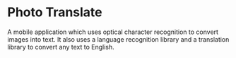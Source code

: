 # Photo Translate

A mobile application which uses optical character recognition to convert images into text.
It also uses a language recognition library and a translation library to convert any text to English.
